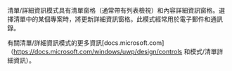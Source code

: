 ﻿清單/詳細資訊模式具有清單窗格（通常帶有列表檢視）和內容詳細資訊窗格。選擇清單中的某個專案時，將更新詳細資訊窗格。此模式經常用於電子郵件和通訊錄。

有關清單/詳細資訊模式的更多資訊[docs.microsoft.com]（https://docs.microsoft.com/windows/uwp/design/controls 和模式/清單詳細資訊）。